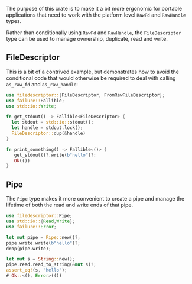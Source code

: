 The purpose of this crate is to make it a bit more ergonomic for portable
applications that need to work with the platform level `RawFd` and
`RawHandle` types.

Rather than conditionally using `RawFd` and `RawHandle`, the `FileDescriptor`
type can be used to manage ownership, duplicate, read and write.

## FileDescriptor

This is a bit of a contrived example, but demonstrates how to avoid
the conditional code that would otherwise be required to deal with
calling `as_raw_fd` and `as_raw_handle`:

```rust
use filedescriptor::{FileDescriptor, FromRawFileDescriptor};
use failure::Fallible;
use std::io::Write;

fn get_stdout() -> Fallible<FileDescriptor> {
  let stdout = std::io::stdout();
  let handle = stdout.lock();
  FileDescriptor::dup(&handle)
}

fn print_something() -> Fallible<()> {
   get_stdout()?.write(b"hello")?;
   Ok(())
}
```

## Pipe
The `Pipe` type makes it more convenient to create a pipe and manage
the lifetime of both the read and write ends of that pipe.

```rust
use filedescriptor::Pipe;
use std::io::{Read,Write};
use failure::Error;

let mut pipe = Pipe::new()?;
pipe.write.write(b"hello")?;
drop(pipe.write);

let mut s = String::new();
pipe.read.read_to_string(&mut s)?;
assert_eq!(s, "hello");
# Ok::<(), Error>(())
```

